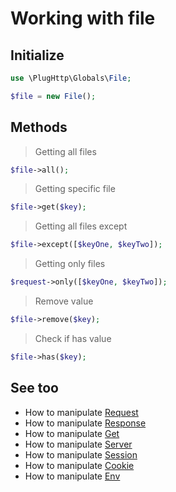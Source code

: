 # Working with file

## Initialize
```php
use \PlugHttp\Globals\File;

$file = new File();
```

## Methods

>  Getting all files
```php
$file->all();
```

> Getting specific file
```php
$file->get($key);
```

> Getting all files except
```php
$file->except([$keyOne, $keyTwo]);
```

> Getting only files
```php
$request->only([$keyOne, $keyTwo]);
```

> Remove value
```php
$file->remove($key);
```

> Check if has value
```php
$file->has($key);
```

## See too
* How to manipulate [Request](request.md)
* How to manipulate [Response](response.md)
* How to manipulate [Get](get.md)
* How to manipulate [Server](server.md)
* How to manipulate [Session](session.md)
* How to manipulate [Cookie](cookie.md)
* How to manipulate [Env](env.md)